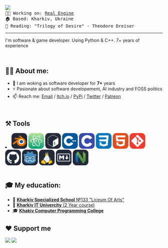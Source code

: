 <img align="left" src="https://raw.githubusercontent.com/MartinHeinz/MartinHeinz/master/wave.gif" width="200px"> <samp> <br>
  👨‍💻 Working on: [Real Engine](https://github.com/ivan-resetnikov-a/Real-Engine)<br>
  🏠 Based: Kharkiv, Ukraine<br>
  📖 Reading: "Trilogy of Desire" - Theodore Dreiser<br> 
</samp>

---

I'm software & game developer. Using Python & C++. 7+ years of experience<br>

<br>

## 🧑‍💻 About me:
* 🔭 I am woking as software developer for **7+** years
* ⚡ Pasionate about software developement, AI industry and FOSS politics
* 📫 Reach me: [Email](mailto:ivan.resetnikov.alpha@gmail.com) / [Itch.io](mailto:ivan.resetnikov.alpha@gmail.com) / [PyPi](https://pypi.org/user/LowRezCat/) / [Twitter](https://twitter.com/IvanResetikov) / [Patreon](https://www.patreon.com/user?u=84122364)

<br>

## ⚒️ Tools
<li style="padding-right: 10px">
<img src="https://github.com/tandpfun/skill-icons/blob/main/icons/Blender-Dark.svg" width=50>
<img src="https://github.com/tandpfun/skill-icons/blob/main/icons/Atom.svg" width=50>
<img src="https://github.com/tandpfun/skill-icons/blob/main/icons/Bash-Dark.svg" width=50>
<img src="https://github.com/tandpfun/skill-icons/blob/main/icons/CPP.svg" width=50>
<img src="https://github.com/tandpfun/skill-icons/blob/main/icons/C.svg" width=50>
<img src="https://github.com/tandpfun/skill-icons/blob/main/icons/CSS.svg" width=50>
<img src="https://github.com/tandpfun/skill-icons/blob/main/icons/HTML.svg" width=50>
<img src="https://github.com/tandpfun/skill-icons/blob/main/icons/Git.svg" width=50>
<img src="https://github.com/tandpfun/skill-icons/blob/main/icons/Github-Dark.svg" width=50>
<img src="https://github.com/tandpfun/skill-icons/blob/main/icons/Godot-Dark.svg" width=50>
<img src="https://github.com/tandpfun/skill-icons/blob/main/icons/Linux-Dark.svg" width=50>
<img src="https://github.com/tandpfun/skill-icons/blob/main/icons/Markdown-Dark.svg" width=50>
<img src="https://github.com/tandpfun/skill-icons/blob/main/icons/NeoVim-Dark.svg" width=50>
</li>

<br>

## 🎓 My education:
* 🏫 [**Kharkiv Specialized School** №133 "Liceum Of Arts"](https://mon.gov.ua/ua)
* 🎒 [**Kharkiv IT Univercity** (2 Year course)](https://ituniver.com/online-learning/about)
* 🎓 [**Khakiv Computer Programming College**](https://khpcc.com/)

## ❤️ Support me
[<img src="https://cdn-icons-png.flaticon.com/512/5968/5968732.png" width="32px">](https://www.patreon.com/user/membership?u=84122364)
[<img src="https://s3-eu-west-1.amazonaws.com/tpd/logos/5c58570cfdd26f0001068f06/0x0.png" width="32px">](https://www.buymeacoffee.com/lowrezcat)
